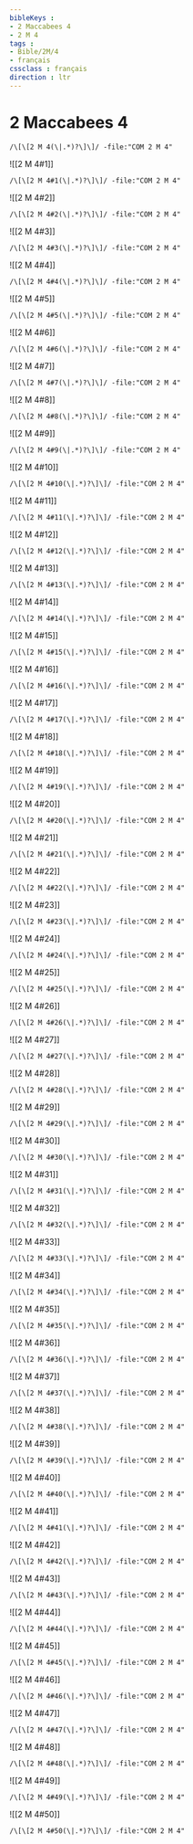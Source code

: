 ```yaml
---
bibleKeys : 
- 2 Maccabees 4
- 2 M 4
tags : 
- Bible/2M/4
- français
cssclass : français
direction : ltr
---
```


# 2 Maccabees 4

```query
/\[\[2 M 4(\|.*)?\]\]/ -file:"COM 2 M 4"
```



![[2 M 4#1]]

```query
/\[\[2 M 4#1(\|.*)?\]\]/ -file:"COM 2 M 4"
```

![[2 M 4#2]]

```query
/\[\[2 M 4#2(\|.*)?\]\]/ -file:"COM 2 M 4"
```

![[2 M 4#3]]

```query
/\[\[2 M 4#3(\|.*)?\]\]/ -file:"COM 2 M 4"
```

![[2 M 4#4]]

```query
/\[\[2 M 4#4(\|.*)?\]\]/ -file:"COM 2 M 4"
```

![[2 M 4#5]]

```query
/\[\[2 M 4#5(\|.*)?\]\]/ -file:"COM 2 M 4"
```

![[2 M 4#6]]

```query
/\[\[2 M 4#6(\|.*)?\]\]/ -file:"COM 2 M 4"
```

![[2 M 4#7]]

```query
/\[\[2 M 4#7(\|.*)?\]\]/ -file:"COM 2 M 4"
```

![[2 M 4#8]]

```query
/\[\[2 M 4#8(\|.*)?\]\]/ -file:"COM 2 M 4"
```

![[2 M 4#9]]

```query
/\[\[2 M 4#9(\|.*)?\]\]/ -file:"COM 2 M 4"
```

![[2 M 4#10]]

```query
/\[\[2 M 4#10(\|.*)?\]\]/ -file:"COM 2 M 4"
```

![[2 M 4#11]]

```query
/\[\[2 M 4#11(\|.*)?\]\]/ -file:"COM 2 M 4"
```

![[2 M 4#12]]

```query
/\[\[2 M 4#12(\|.*)?\]\]/ -file:"COM 2 M 4"
```

![[2 M 4#13]]

```query
/\[\[2 M 4#13(\|.*)?\]\]/ -file:"COM 2 M 4"
```

![[2 M 4#14]]

```query
/\[\[2 M 4#14(\|.*)?\]\]/ -file:"COM 2 M 4"
```

![[2 M 4#15]]

```query
/\[\[2 M 4#15(\|.*)?\]\]/ -file:"COM 2 M 4"
```

![[2 M 4#16]]

```query
/\[\[2 M 4#16(\|.*)?\]\]/ -file:"COM 2 M 4"
```

![[2 M 4#17]]

```query
/\[\[2 M 4#17(\|.*)?\]\]/ -file:"COM 2 M 4"
```

![[2 M 4#18]]

```query
/\[\[2 M 4#18(\|.*)?\]\]/ -file:"COM 2 M 4"
```

![[2 M 4#19]]

```query
/\[\[2 M 4#19(\|.*)?\]\]/ -file:"COM 2 M 4"
```

![[2 M 4#20]]

```query
/\[\[2 M 4#20(\|.*)?\]\]/ -file:"COM 2 M 4"
```

![[2 M 4#21]]

```query
/\[\[2 M 4#21(\|.*)?\]\]/ -file:"COM 2 M 4"
```

![[2 M 4#22]]

```query
/\[\[2 M 4#22(\|.*)?\]\]/ -file:"COM 2 M 4"
```

![[2 M 4#23]]

```query
/\[\[2 M 4#23(\|.*)?\]\]/ -file:"COM 2 M 4"
```

![[2 M 4#24]]

```query
/\[\[2 M 4#24(\|.*)?\]\]/ -file:"COM 2 M 4"
```

![[2 M 4#25]]

```query
/\[\[2 M 4#25(\|.*)?\]\]/ -file:"COM 2 M 4"
```

![[2 M 4#26]]

```query
/\[\[2 M 4#26(\|.*)?\]\]/ -file:"COM 2 M 4"
```

![[2 M 4#27]]

```query
/\[\[2 M 4#27(\|.*)?\]\]/ -file:"COM 2 M 4"
```

![[2 M 4#28]]

```query
/\[\[2 M 4#28(\|.*)?\]\]/ -file:"COM 2 M 4"
```

![[2 M 4#29]]

```query
/\[\[2 M 4#29(\|.*)?\]\]/ -file:"COM 2 M 4"
```

![[2 M 4#30]]

```query
/\[\[2 M 4#30(\|.*)?\]\]/ -file:"COM 2 M 4"
```

![[2 M 4#31]]

```query
/\[\[2 M 4#31(\|.*)?\]\]/ -file:"COM 2 M 4"
```

![[2 M 4#32]]

```query
/\[\[2 M 4#32(\|.*)?\]\]/ -file:"COM 2 M 4"
```

![[2 M 4#33]]

```query
/\[\[2 M 4#33(\|.*)?\]\]/ -file:"COM 2 M 4"
```

![[2 M 4#34]]

```query
/\[\[2 M 4#34(\|.*)?\]\]/ -file:"COM 2 M 4"
```

![[2 M 4#35]]

```query
/\[\[2 M 4#35(\|.*)?\]\]/ -file:"COM 2 M 4"
```

![[2 M 4#36]]

```query
/\[\[2 M 4#36(\|.*)?\]\]/ -file:"COM 2 M 4"
```

![[2 M 4#37]]

```query
/\[\[2 M 4#37(\|.*)?\]\]/ -file:"COM 2 M 4"
```

![[2 M 4#38]]

```query
/\[\[2 M 4#38(\|.*)?\]\]/ -file:"COM 2 M 4"
```

![[2 M 4#39]]

```query
/\[\[2 M 4#39(\|.*)?\]\]/ -file:"COM 2 M 4"
```

![[2 M 4#40]]

```query
/\[\[2 M 4#40(\|.*)?\]\]/ -file:"COM 2 M 4"
```

![[2 M 4#41]]

```query
/\[\[2 M 4#41(\|.*)?\]\]/ -file:"COM 2 M 4"
```

![[2 M 4#42]]

```query
/\[\[2 M 4#42(\|.*)?\]\]/ -file:"COM 2 M 4"
```

![[2 M 4#43]]

```query
/\[\[2 M 4#43(\|.*)?\]\]/ -file:"COM 2 M 4"
```

![[2 M 4#44]]

```query
/\[\[2 M 4#44(\|.*)?\]\]/ -file:"COM 2 M 4"
```

![[2 M 4#45]]

```query
/\[\[2 M 4#45(\|.*)?\]\]/ -file:"COM 2 M 4"
```

![[2 M 4#46]]

```query
/\[\[2 M 4#46(\|.*)?\]\]/ -file:"COM 2 M 4"
```

![[2 M 4#47]]

```query
/\[\[2 M 4#47(\|.*)?\]\]/ -file:"COM 2 M 4"
```

![[2 M 4#48]]

```query
/\[\[2 M 4#48(\|.*)?\]\]/ -file:"COM 2 M 4"
```

![[2 M 4#49]]

```query
/\[\[2 M 4#49(\|.*)?\]\]/ -file:"COM 2 M 4"
```

![[2 M 4#50]]

```query
/\[\[2 M 4#50(\|.*)?\]\]/ -file:"COM 2 M 4"
```


